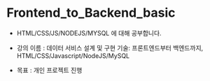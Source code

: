 # Frontend_to_Backend_basic

- HTML/CSS/JS/NODEJS/MYSQL 에 대해 공부합니다.

- 강의 이름 : 데이터 서비스 설계 및 구현 기술: 프론트엔드부터 백엔드까지, HTML/CSS/Javascript/NodeJS/MySQL 

- 목표 : 개인 프로젝트 진행

